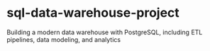 # sql-data-warehouse-project
Building a modern data warehouse with PostgreSQL, including ETL pipelines, data modeling, and analytics

